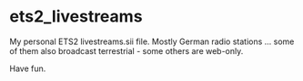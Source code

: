 # ets2_livestreams
My personal ETS2 livestreams.sii file.
Mostly German radio stations ... some of them also broadcast terrestrial - some others are web-only.

Have fun.
